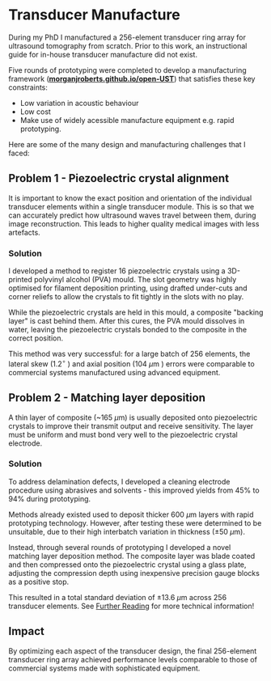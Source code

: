 # Transducer Manufacture

During my PhD I manufactured a 256-element transducer ring array for ultrasound tomography from scratch. Prior to this work, an instructional guide for in-house transducer manufacture did not exist.

Five rounds of prototyping were completed to develop a manufacturing framework (**[morganjroberts.github.io/open-UST](https://morganjroberts.github.io/open-UST/)**) that satisfies these key constraints:

- Low variation in acoustic behaviour
- Low cost
- Make use of widely acessible manufacture equipment e.g. rapid prototyping.

Here are some of the many design and manufacturing challenges that I faced:

## Problem 1 - Piezoelectric crystal alignment

It is important to know the exact position and orientation of the individual transducer elements within a single transducer module. This is so that we can accurately predict how ultrasound waves travel between them, during image reconstruction. This leads to higher quality medical images with less artefacts.

### Solution

I developed a method to register 16 piezoelectric crystals using a 3D-printed polyvinyl alcohol (PVA) mould. The slot geometry was highly optimised for filament deposition printing, using drafted under-cuts and corner reliefs to allow the crystals to fit tightly in the slots with no play. 

While the piezoelectric crystals are held in this mould, a composite "backing layer" is cast behind them. After this cures, the PVA mould dissolves in water, leaving the piezoelectric crystals bonded to the composite in the correct position.

This method was very successful: for a large batch of 256 elements, the lateral skew (1.2$^{\circ}$ ) and axial position (104 $\mu$m ) errors were comparable to commercial systems manufactured using advanced equipment.

## Problem 2 - Matching layer deposition

A thin layer of composite (~165 $\mu$m) is usually deposited onto piezoelectric crystals to improve their transmit output and receive sensitivity. The layer must be uniform and must bond very well to the piezoelectric crystal electrode.

### Solution

To address delamination defects, I developed a cleaning electrode procedure using abrasives and solvents - this improved yields from 45% to 94% during prototyping.

Methods already existed used to deposit thicker 600 $\mu$m layers with rapid prototyping technology. However, after testing these were determined to be unsuitable, due to their high interbatch variation in thickness ($\pm$50 $\mu$m).

Instead, through several rounds of prototyping I developed a novel matching layer deposition method. The composite layer was blade coated and then compressed onto the piezoelectric crystal using a glass plate, adjusting the compression depth using inexpensive precision gauge blocks as a positive stop.

This resulted in a total standard deviation of $\pm$13.6 $\mu$m across 256 transducer elements. See [Further Reading](publications.md) for more technical information!

## Impact

By optimizing each aspect of the transducer design, the final 256-element transducer ring array achieved performance levels comparable to those of commercial systems made with sophisticated equipment.